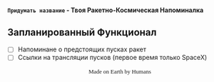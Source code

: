 #### `Придумать название` - Твоя Ракетно-Космическая Напоминалка

## Запланированный Функционал

- [ ] Напоминане о предстоящих пусках ракет
- [ ] Ссылки на трансляции пусков (первое время только SpaceX)

<p  style="width:100%; text-align:center; font-family:Consolas, mono; font-size: 13px" >Made on Earth by Humans</p>
